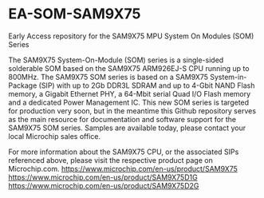 # EA-SOM-SAM9X75
Early Access repository for the SAM9X75 MPU System On Modules (SOM) Series

The SAM9X75 System-On-Module (SOM) series is a single-sided solderable SOM based on the SAM9X75 ARM926EJ-S CPU running up to 800MHz.  The SAM9X75 SOM series is based on a SAM9X75 System-in-Package (SIP) with up to 2Gb DDR3L SDRAM and up to 4-Gbit NAND Flash memory, a Gigabit Ethernet PHY, a 64-Mbit serial Quad I/O Flash memory and a dedicated Power Management IC.   This new SOM series is targeted for production very soon, but in the meantime this Github repository serves as the main resource for documentation and software support for the SAM9X75 SOM series.  Samples are available today, please contact your local Microchip sales office. 

For more information about the SAM9X75 CPU, or the associated SIPs referenced above, please visit the respective product page on Microchip.com.
https://www.microchip.com/en-us/product/SAM9X75
https://www.microchip.com/en-us/product/SAM9X75D1G
https://www.microchip.com/en-us/product/SAM9X75D2G
